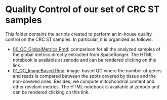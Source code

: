 # Quality Control of our set of CRC ST samples

This folder contains the scripts created to perform an in-house quality control on the CRC ST samples. In particular, it is organized as follows:

* [00_QC_GlobalMetrics.Rmd](https://github.com/alberto-valdeolivas/ST_CRC_CMS/blob/main/Quality_Control/00_QC_GlobalMetrics.Rmd): comparison for all the analyzed samples of the global metrics directly extracted from SpaceRanger. The HTML notebook is available at zenodo and can be rendered clicking on this link. 
* [01_QC_ImageBased.Rmd](https://github.com/alberto-valdeolivas/ST_CRC_CMS/blob/main/Quality_Control/01_QC_ImageBased.Rmd): image-based QC where the number of genes and reads is compared between the spots covered by tissue and the non-covered ones. Besides, we compute mitochondrial content and other revelant metrics. The HTML notebook is available at zenodo and can be rendered clicking on this link.    





